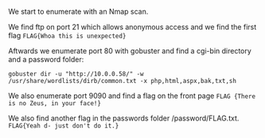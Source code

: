 We start to enumerate with an Nmap scan.

We find ftp on port 21 which allows anonymous access and we find the first flag ``` FLAG{Whoa this is unexpected}  ```

Aftwards we enumerate port 80 with gobuster and find a cgi-bin directory and a password folder:
```
gobuster dir -u "http://10.0.0.58/" -w /usr/share/wordlists/dirb/common.txt -x php,html,aspx,bak,txt,sh
```
We also enumerate port 9090 and find a flag on the front page ```FLAG {There is no Zeus, in your face!}```

We also find another flag in the passwords folder /password/FLAG.txt. ```FLAG{Yeah d- just don't do it.}```
